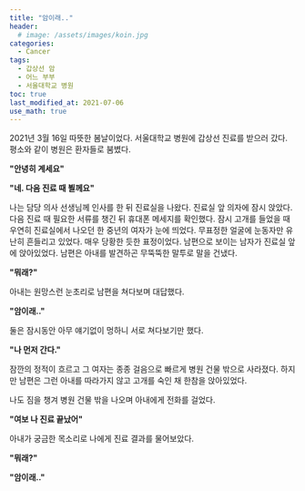```yaml
---
title: "암이래.." 
header:
  # image: /assets/images/koin.jpg
categories:
  - Cancer
tags:
  - 갑상선 암
  - 어느 부부
  - 서울대학교 병원
toc: true
last_modified_at: 2021-07-06
use_math: true
---
```


 2021년 3월 16일 따뜻한 봄날이었다. 서울대학교 병원에 갑상선 진료를 받으러 갔다. 평소와 같이 병원은 환자들로 붐볐다.   

**"안녕히 계세요"**  

**"네. 다음 진료 때 뵐께요"**  

 나는 담당 의사 선생님께 인사를 한 뒤 진료실을 나왔다. 진료실 앞 의자에 잠시 앉았다. 다음 진료 때 필요한 서류를 챙긴 뒤 휴대폰 메세지를 확인했다. 잠시 고개를 들었을 때 우연히 진료실에서 나오던 한 중년의 여자가 눈에 띄었다. 무표정한 얼굴에 눈동자만 유난히 흔들리고 있었다. 매우 당황한 듯한 표정이었다. 남편으로 보이는 남자가 진료실 앞에 앉아있었다. 남편은 아내를 발견하곤 무뚝뚝한 말투로 말을 건냈다.  

**"뭐래?"**  

 아내는 원망스런 눈초리로 남편을 쳐다보며 대답했다.  

**"암이래.."**  

 둘은 잠시동안 아무 얘기없이 멍하니 서로 쳐다보기만 했다.  

**"나 먼저 간다."**  

 잠깐의 정적이 흐르고 그 여자는 종종 걸음으로 빠르게 병원 건물 밖으로 사라졌다. 하지만 남편은 그런 아내를 따라가지 않고 고개를 숙인 채 한참을 앉아있었다.  

 나도 짐을 챙겨 병원 건물 밖을 나오며 아내에게 전화를 걸었다.  

**"여보 나 진료 끝났어"**  

 아내가 궁금한 목소리로 나에게 진료 결과를 물어보았다.

**"뭐래?"**  




**"암이래.."**  

